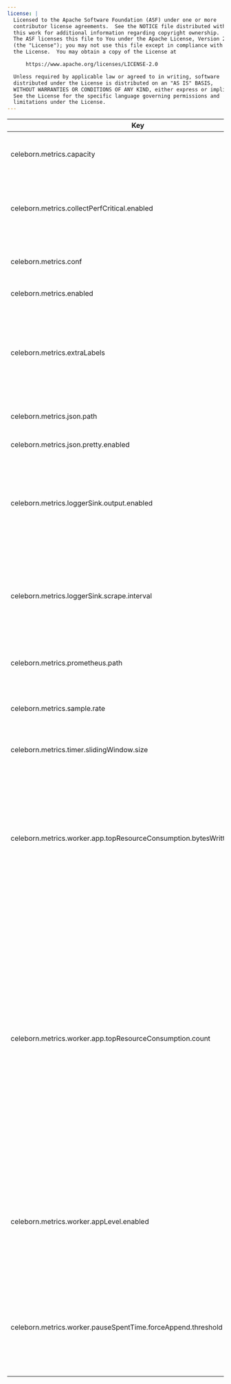```yaml
---
license: |
  Licensed to the Apache Software Foundation (ASF) under one or more
  contributor license agreements.  See the NOTICE file distributed with
  this work for additional information regarding copyright ownership.
  The ASF licenses this file to You under the Apache License, Version 2.0
  (the "License"); you may not use this file except in compliance with
  the License.  You may obtain a copy of the License at

      https://www.apache.org/licenses/LICENSE-2.0

  Unless required by applicable law or agreed to in writing, software
  distributed under the License is distributed on an "AS IS" BASIS,
  WITHOUT WARRANTIES OR CONDITIONS OF ANY KIND, either express or implied.
  See the License for the specific language governing permissions and
  limitations under the License.
---
```


<!--begin-include-->
| Key | Default | isDynamic | Description | Since | Deprecated |
| --- | ------- | --------- | ----------- | ----- | ---------- |
| celeborn.metrics.capacity | 4096 | false | The maximum number of metrics which a source can use to generate output strings. | 0.2.0 |  | 
| celeborn.metrics.collectPerfCritical.enabled | false | false | It controls whether to collect metrics which may affect performance. When enable, Celeborn collects them. | 0.2.0 |  | 
| celeborn.metrics.conf | &lt;undefined&gt; | false | Custom metrics configuration file path. Default use `metrics.properties` in classpath. | 0.3.0 |  | 
| celeborn.metrics.enabled | true | false | When true, enable metrics system. | 0.2.0 |  | 
| celeborn.metrics.extraLabels |  | false | If default metric labels are not enough, extra metric labels can be customized. Labels' pattern is: `<label1_key>=<label1_value>[,<label2_key>=<label2_value>]*`; e.g. `env=prod,version=1` | 0.3.0 |  | 
| celeborn.metrics.json.path | /metrics/json | false | URI context path of json metrics HTTP server. | 0.4.0 |  | 
| celeborn.metrics.json.pretty.enabled | true | false | When true, view metrics in json pretty format | 0.4.0 |  | 
| celeborn.metrics.loggerSink.output.enabled | false | false | Whether to output scraped metrics to the logger. This config will have effect if you enabled logger sink.If you will not scrape metrics periodically, do enable logger sink. | 0.6.0 |  | 
| celeborn.metrics.loggerSink.scrape.interval | 30min | false | The interval of logger sink to scrape its own metrics. This config will have effect if you enabled logger sink. If you will not scrape metrics periodically, do enable logger sink. | 0.6.0 |  | 
| celeborn.metrics.prometheus.path | /metrics/prometheus | false | URI context path of prometheus metrics HTTP server. | 0.4.0 |  | 
| celeborn.metrics.sample.rate | 1.0 | false | It controls if Celeborn collect timer metrics for some operations. Its value should be in [0.0, 1.0]. | 0.2.0 |  | 
| celeborn.metrics.timer.slidingWindow.size | 4096 | false | The sliding window size of timer metric. | 0.2.0 |  | 
| celeborn.metrics.worker.app.topResourceConsumption.bytesWrittenThreshold | 0b | false | Threshold of bytes written for top resource consumption applications list of worker. The application which has bytes written less than this threshold will not be included in the top resource consumption list, including diskBytesWritten and hdfsBytesWritten. | 0.6.0 |  | 
| celeborn.metrics.worker.app.topResourceConsumption.count | 0 | false | Size for top items about top resource consumption applications list of worker. The top resource consumption is determined by sum of diskBytesWritten and hdfsBytesWritten. The top resource consumption count prevents the total number of metrics from exceeding the metrics capacity. Note: This will add applicationId as label which is considered as a high cardinality label, be careful enabling it on metrics systems that are not optimized for high cardinality columns. | 0.6.0 |  | 
| celeborn.metrics.worker.appLevel.enabled | true | false | When true, enable worker application level metrics. Note: applicationId is considered as a high cardinality label, be careful enabling it on metrics systems that are not optimized for high cardinality columns. | 0.6.0 |  | 
| celeborn.metrics.worker.pauseSpentTime.forceAppend.threshold | 10 | false | Force append worker pause spent time even if worker still in pause serving state. Help user can find worker pause spent time increase, when worker always been pause state. |  |  | 
<!--end-include-->
